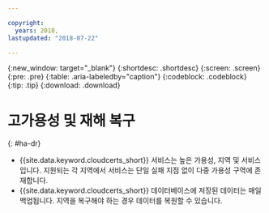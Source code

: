 ```yaml
---

copyright:
  years: 2018,
lastupdated: "2018-07-22"

---
```


{:new_window: target="_blank"}
{:shortdesc: .shortdesc}
{:screen: .screen}
{:pre: .pre}
{:table: .aria-labeledby="caption"}
{:codeblock: .codeblock}
{:tip: .tip}
{:download: .download}

# 고가용성 및 재해 복구
{: #ha-dr}

* {{site.data.keyword.cloudcerts_short}} 서비스는 높은 가용성, 지역 및 서비스입니다. 지원되는 각 지역에서 서비스는 단일 실패 지점 없이 다중 가용성 구역에 존재합니다.
* {{site.data.keyword.cloudcerts_short}} 데이터베이스에 저장된 데이터는 매일 백업됩니다. 지역을 복구해야 하는 경우 데이터를 복원할 수 있습니다.
